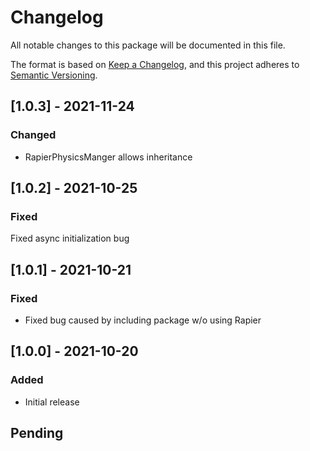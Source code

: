 # Changelog
All notable changes to this package will be documented in this file.

The format is based on [Keep a Changelog](https://keepachangelog.com/en/1.0.0/),
and this project adheres to [Semantic Versioning](https://semver.org/spec/v2.0.0.html).

## [1.0.3] - 2021-11-24
### Changed
- RapierPhysicsManger allows inheritance

## [1.0.2] - 2021-10-25
### Fixed
Fixed async initialization bug

## [1.0.1] - 2021-10-21
### Fixed
- Fixed bug caused by including package w/o using Rapier

## [1.0.0] - 2021-10-20
### Added
- Initial release

## Pending

